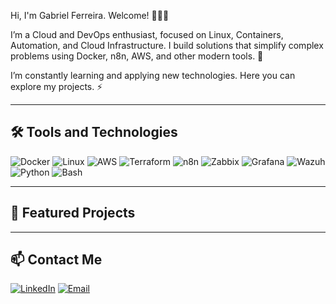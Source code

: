 Hi, I'm Gabriel Ferreira. Welcome! 👨‍💻👋

I’m a Cloud and DevOps enthusiast, focused on Linux, Containers, Automation, and Cloud Infrastructure. I build solutions that simplify complex problems using Docker, n8n, AWS, and other modern tools. 🚀

I’m constantly learning and applying new technologies. Here you can explore my projects. ⚡


---

## 🛠 Tools and Technologies
![Docker](https://img.shields.io/badge/-Docker-2496ED?style=flat&logo=Docker&logoColor=white)
![Linux](https://img.shields.io/badge/-Linux-FCC624?style=flat&logo=Linux&logoColor=black)
![AWS](https://img.shields.io/badge/-AWS-232F3E?style=flat&logo=Amazon-AWS&logoColor=white)
![Terraform](https://img.shields.io/badge/-Terraform-623CE4?style=flat&logo=Terraform&logoColor=white)
![n8n](https://img.shields.io/badge/-n8n-FF7000?style=flat&logo=n8n&logoColor=white)
![Zabbix](https://img.shields.io/badge/-Zabbix-DF0000?style=flat&logo=Zabbix&logoColor=white)
![Grafana](https://img.shields.io/badge/-Grafana-F46800?style=flat&logo=Grafana&logoColor=white)
![Wazuh](https://img.shields.io/badge/-Wazuh-283593?style=flat&logo=Wazuh&logoColor=white)
![Python](https://img.shields.io/badge/-Python-3776AB?style=flat&logo=Python&logoColor=white)
![Bash](https://img.shields.io/badge/-Bash-4EAA25?style=flat&logo=GNU-Bash&logoColor=white)

---

## 📂 Featured Projects


---

## 📫 Contact Me
[![LinkedIn](https://img.shields.io/badge/LinkedIn-0077B5?style=flat&logo=linkedin&logoColor=white)](https://www.linkedin.com/in/gabrielfferreira/)
[![Email](https://img.shields.io/badge/Email-gabrielferreira2002@gmail.com-D14836?style=flat&logo=gmail&logoColor=white)](mailto:gabrielferreira2002@gmail.com)

